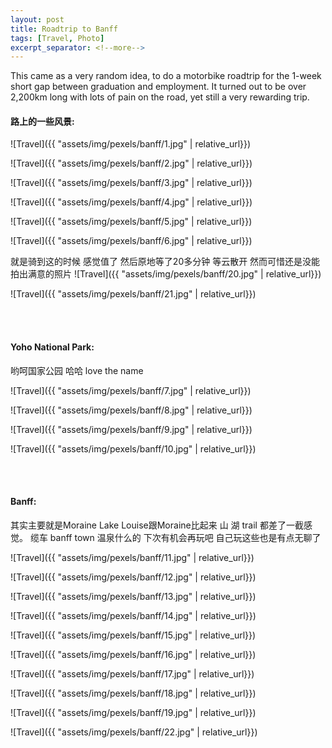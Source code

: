 ```yaml
---
layout: post
title: Roadtrip to Banff
tags: [Travel, Photo]
excerpt_separator: <!--more-->
---
```


This came as a very random idea, to do a motorbike roadtrip for the 1-week short gap between graduation and employment. It turned out to be over 2,200km long with lots of pain on the road, yet still a very rewarding trip. <br/>   
<!--more-->
  
#### 路上的一些风景:  
![Travel]({{ "assets/img/pexels/banff/1.jpg" | relative_url}})

![Travel]({{ "assets/img/pexels/banff/2.jpg" | relative_url}})

![Travel]({{ "assets/img/pexels/banff/3.jpg" | relative_url}})

![Travel]({{ "assets/img/pexels/banff/4.jpg" | relative_url}})

![Travel]({{ "assets/img/pexels/banff/5.jpg" | relative_url}})

![Travel]({{ "assets/img/pexels/banff/6.jpg" | relative_url}})

就是骑到这的时候 感觉值了 然后原地等了20多分钟  等云散开 然而可惜还是没能拍出满意的照片
![Travel]({{ "assets/img/pexels/banff/20.jpg" | relative_url}})

![Travel]({{ "assets/img/pexels/banff/21.jpg" | relative_url}})


<br/> 
<br/> 

#### Yoho National Park:  
哟呵国家公园 哈哈 love the name

![Travel]({{ "assets/img/pexels/banff/7.jpg" | relative_url}})

![Travel]({{ "assets/img/pexels/banff/8.jpg" | relative_url}})

![Travel]({{ "assets/img/pexels/banff/9.jpg" | relative_url}})

![Travel]({{ "assets/img/pexels/banff/10.jpg" | relative_url}})

<br/> 
<br/> 

#### Banff:   
其实主要就是Moraine Lake  Louise跟Moraine比起来 山 湖 trail 都差了一截感觉。  缆车 banff town 温泉什么的 下次有机会再玩吧  自己玩这些也是有点无聊了  

![Travel]({{ "assets/img/pexels/banff/11.jpg" | relative_url}})

![Travel]({{ "assets/img/pexels/banff/12.jpg" | relative_url}})

![Travel]({{ "assets/img/pexels/banff/13.jpg" | relative_url}})

![Travel]({{ "assets/img/pexels/banff/14.jpg" | relative_url}})

![Travel]({{ "assets/img/pexels/banff/15.jpg" | relative_url}})

![Travel]({{ "assets/img/pexels/banff/16.jpg" | relative_url}})

![Travel]({{ "assets/img/pexels/banff/17.jpg" | relative_url}})

![Travel]({{ "assets/img/pexels/banff/18.jpg" | relative_url}})

![Travel]({{ "assets/img/pexels/banff/19.jpg" | relative_url}})

![Travel]({{ "assets/img/pexels/banff/22.jpg" | relative_url}})



